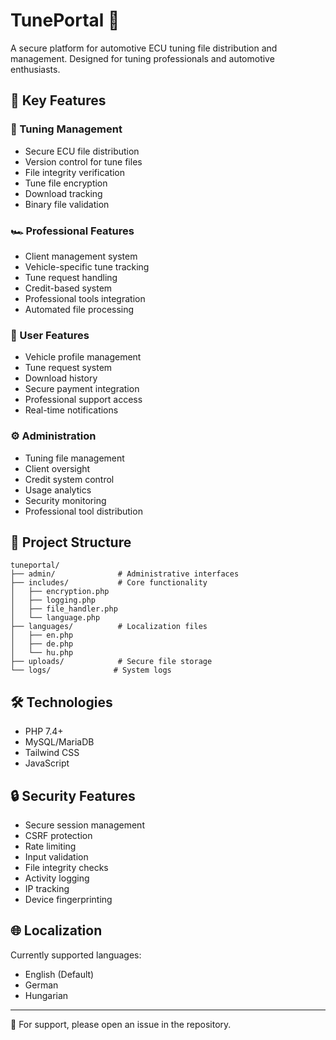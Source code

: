 # TunePortal 🚗

A secure platform for automotive ECU tuning file distribution and management. Designed for tuning professionals and automotive enthusiasts.

## 🚀 Key Features

### 🔧 Tuning Management

- Secure ECU file distribution
- Version control for tune files
- File integrity verification
- Tune file encryption
- Download tracking
- Binary file validation

### 🏎️ Professional Features

- Client management system
- Vehicle-specific tune tracking
- Tune request handling
- Credit-based system
- Professional tools integration
- Automated file processing

### 👥 User Features

- Vehicle profile management
- Tune request system
- Download history
- Secure payment integration
- Professional support access
- Real-time notifications

### ⚙️ Administration

- Tuning file management
- Client oversight
- Credit system control
- Usage analytics
- Security monitoring
- Professional tool distribution

## 📂 Project Structure

    tuneportal/
    ├── admin/              # Administrative interfaces
    ├── includes/           # Core functionality
    │   ├── encryption.php
    │   ├── logging.php
    │   ├── file_handler.php
    │   └── language.php
    ├── languages/          # Localization files
    │   ├── en.php
    │   ├── de.php
    │   └── hu.php
    ├── uploads/            # Secure file storage
    └── logs/              # System logs

## 🛠️ Technologies

- PHP 7.4+
- MySQL/MariaDB
- Tailwind CSS
- JavaScript

## 🔒 Security Features

- Secure session management
- CSRF protection
- Rate limiting
- Input validation
- File integrity checks
- Activity logging
- IP tracking
- Device fingerprinting

## 🌐 Localization

Currently supported languages:

- English (Default)
- German
- Hungarian

---

📝 For support, please open an issue in the repository.

